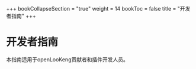 +++
bookCollapseSection = "true"
weight = 14
bookToc = false
title = "开发者指南"
+++

# 开发者指南

本指南适用于openLooKeng贡献者和插件开发人员。
